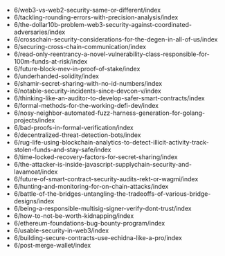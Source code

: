 - 6/web3-vs-web2-security-same-or-different/index
- 6/tackling-rounding-errors-with-precision-analysis/index
- 6/the-dollar10b-problem-web3-security-against-coordinated-adversaries/index
- 6/crosschain-security-considerations-for-the-degen-in-all-of-us/index
- 6/securing-cross-chain-communication/index
- 6/read-only-reentrancy-a-novel-vulnerability-class-responsible-for-100m-funds-at-risk/index
- 6/future-block-mev-in-proof-of-stake/index
- 6/underhanded-solidity/index
- 6/shamir-secret-sharing-with-no-id-numbers/index
- 6/notable-security-incidents-since-devcon-v/index
- 6/thinking-like-an-auditor-to-develop-safer-smart-contracts/index
- 6/formal-methods-for-the-working-defi-dev/index
- 6/nosy-neighbor-automated-fuzz-harness-generation-for-golang-projects/index
- 6/bad-proofs-in-formal-verification/index
- 6/decentralized-threat-detection-bots/index
- 6/rug-life-using-blockchain-analytics-to-detect-illicit-activity-track-stolen-funds-and-stay-safe/index
- 6/time-locked-recovery-factors-for-secret-sharing/index
- 6/the-attacker-is-inside-javascript-supplychain-security-and-lavamoat/index
- 6/future-of-smart-contract-security-audits-rekt-or-wagmi/index
- 6/hunting-and-monitoring-for-on-chain-attacks/index
- 6/battle-of-the-bridges-untangling-the-tradeoffs-of-various-bridge-designs/index
- 6/being-a-responsible-multisig-signer-verify-dont-trust/index
- 6/how-to-not-be-worth-kidnapping/index
- 6/ethereum-foundations-bug-bounty-program/index
- 6/usable-security-in-web3/index
- 6/building-secure-contracts-use-echidna-like-a-pro/index
- 6/post-merge-wallet/index